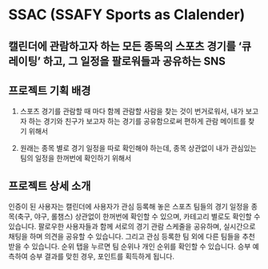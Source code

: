 # SSAC (SSAFY Sports as Clalender)

## 캘린더에 관람하고자 하는 모든 종목의 스포츠 경기를 ‘큐레이팅’ 하고, 그 일정을 팔로워들과 공유하는 SNS

## 프로젝트 기획 배경
1. 스포츠 경기를 관람할 때 마다 함께 관람할 사람을 찾는 것이 번거로워서, 
내가 보고자 하는 경기와 친구가 보고자 하는 경기를 공유함으로써 편하게 관람 
메이트를 찾기 위해서

2. 원래는 종목 별로 경기 일정을 따로 확인해야 하는데, 종목 상관없이 내가 
관심있는 팀의 일정을 한꺼번에 확인하기 위해서

## 프로젝트 상세 소개
인증이 된 사용자는 캘린더에 사용자가 관심 등록해 놓은 스포츠 팀들의 경기 일정을 종목(축구, 야구, 롤챔스) 상관없이 한꺼번에 확인할 수 있으며, 카테고리 별로도 확인할 수 있습니다. 팔로우한 사용자들과 함께 서로의 경기 관람 스케줄을 공유하며, 실시간으로 채팅을 하며 의견을 공유할 수 있습니다. 그리고 관심 등록한 팀 외에 다른 팀들을 추천 받을 수 있습니다. 순위 탭을 누르면 팀 순위나 개인 순위를 확인할 수 있습니다. 승부 예측하여 승부 결과를 맞힌 경우, 포인트를 획득하게 됩니다. 